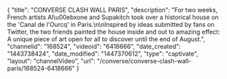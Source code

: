 {
    "title": "CONVERSE CLASH WALL PARIS",
    "description": "For two weeks, French artists Al\u00ebxone and Supakitch took over a historical house on the 'Canal de l'Ourcq' in Paris.\n\nInspired by ideas submitted by fans on Twitter, the two friends painted the house inside and out to amazing effect: A unique piece of art open for all to discover until the end of August.",
    "channelid": "168524",
    "videoid": "6418666",
    "date_created": "1443738424",
    "date_modified": "1447370612",
    "type": "captivate",
    "layout": "channelVideo",
    "url": "\/converse\/converse-clash-wall-paris\/168524-6418666"
}